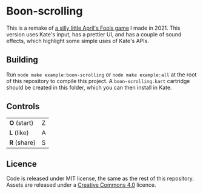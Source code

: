 # Boon-scrolling

This is a remake of [a silly little April's Fools game](https://github.com/qteatime/boon-scrolling) I made in 2021. This version uses Kate's input, has a prettier UI, and has a couple of sound effects, which highlight some simple uses of Kate's APIs.

## Building

Run `node make example:boon-scrolling` or `node make example:all` at the root of this repository to compile this project. A `boon-scrolling.kart` cartridge should be created in this folder, which you can then install in Kate.

## Controls

|               |     |
| ------------- | --- |
| **O** (start) | Z   |
| **L** (like)  | A   |
| **R** (share) | S   |

## Licence

Code is released under MIT license, the same as the rest of this repository. Assets are released under a [Creative Commons 4.0](https://creativecommons.org/licenses/by/4.0/) licence.
